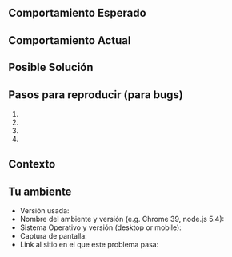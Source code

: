 <!--- En el caso de un feature, proveé un título en el siguiente formato: 
Como un <tipo de usuario>, quiero <funcionalidad o mejora esperada> para <beneficio esperado>
E.g. Como <usuario>, quiero <un botón de inicio> para <poder regresar a la páigna inicial con un solo click> -->

## Comportamiento Esperado
<!--- Si estás describiendo un bug, describe lo que paso -->
<!--- Si estás sugiriendo un cambio/mejora, describe como debería funcionar -->

## Comportamiento Actual
<!--- Si estás describiendo un bug, dinos lo que paso en lugar de lo que se esperaba -->
<!--- Si estás sugiriendo un cambio/mejora, explicanos la diferencia con la funcionalidad actual -->

## Posible Solución
<!--- No es obligatorio, pero puedes sugerir una manera de arreglar el bug, -->
<!--- o ideas de como implementar la mejora -->

## Pasos para reproducir (para bugs)
<!--- Proveé un link a un ejemplo, o una lista de pasos detallada de -->
<!-- cómo reproducir este bug. Incluye el código que lo reproduce, si es relevante -->
1.
2.
3.
4.

## Contexto
<!--- Cómo te ha afectado este issue? Cuál es el objetivo a cumplir? -->
<!--- Proveer contexto nos ayuda a encontrar la solución adecuada -->

## Tu ambiente
<!--- Incluye los detalles relevantes acerca del ambiente en el que reproduciste este bug -->
* Versión usada:
* Nombre del ambiente y versión (e.g. Chrome 39, node.js 5.4):
* Sistema Operativo y versión (desktop or mobile):
* Captura de pantalla:
* Link al sitio en el que este problema pasa:
